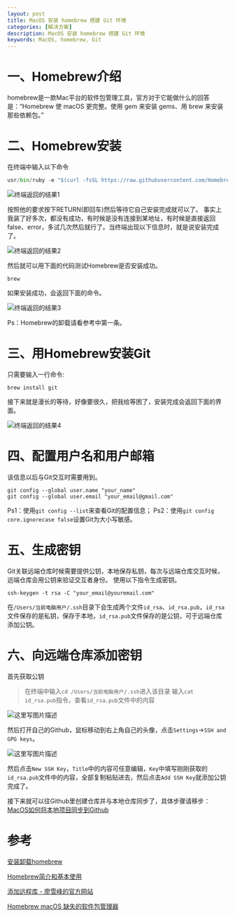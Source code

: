 ```yaml
---
layout: post
title: MacOS 安装 homebrew 搭建 Git 环境
categories: [解决方案]
description: MacOS 安装 homebrew 搭建 Git 环境
keywords: MacOS, homebrew, Git
---
```


# 一、Homebrew介绍

homebrew是一款Mac平台的软件包管理工具，官方对于它能做什么的回答是：“Homebrew 使 macOS 更完整。使用 gem 来安装 gems、用 brew 来安装那些依赖包。”

# 二、Homebrew安装
 在终端中输入以下命令
```python
usr/bin/ruby -e "$(curl -fsSL https://raw.githubusercontent.com/Homebrew/install/master/install)"
```

![终端返回的结果1](https://img-blog.csdn.net/20180405231233265?watermark/2/text/aHR0cHM6Ly9ibG9nLmNzZG4ubmV0L3FxXzI5NDAxNDkx/font/5a6L5L2T/fontsize/400/fill/I0JBQkFCMA==/dissolve/70)

按照他的要求按下RETURN(即回车)然后等待它自己安装完成就可以了。
事实上我装了好多次，都没有成功，有时候是没有连接到某地址，有时候是直接返回false、error，多试几次然后就行了。当终端出现以下信息时，就是说安装完成了。

![终端返回的结果2](https://img-blog.csdn.net/20180405231332191?watermark/2/text/aHR0cHM6Ly9ibG9nLmNzZG4ubmV0L3FxXzI5NDAxNDkx/font/5a6L5L2T/fontsize/400/fill/I0JBQkFCMA==/dissolve/70)

然后就可以用下面的代码测试Homebrew是否安装成功。
```
brew
```
如果安装成功，会返回下面的命令。

![终端返回的结果3](https://img-blog.csdn.net/20180405231427862?watermark/2/text/aHR0cHM6Ly9ibG9nLmNzZG4ubmV0L3FxXzI5NDAxNDkx/font/5a6L5L2T/fontsize/400/fill/I0JBQkFCMA==/dissolve/70)

Ps：Homebrew的卸载请看参考中第一条。

# 三、用Homebrew安装Git
只需要输入一行命令:
```
brew install git
```
接下来就是漫长的等待，好像要很久，把我给等困了，安装完成会返回下面的界面。

![终端返回的结果4](https://img-blog.csdn.net/20180405231617333?watermark/2/text/aHR0cHM6Ly9ibG9nLmNzZG4ubmV0L3FxXzI5NDAxNDkx/font/5a6L5L2T/fontsize/400/fill/I0JBQkFCMA==/dissolve/70)

# 四、配置用户名和用户邮箱
该信息以后与Git交互时需要用到。
```
git config --global user.name "your_name"  
git config --global user.email "your_email@gmail.com"
```
Ps1：使用`git config --list`来查看Git的配置信息；
Ps2：使用`git config core.ignorecase false`设置Git为大小写敏感。

# 五、生成密钥
Git关联远端仓库时候需要提供公钥，本地保存私钥，每次与远端仓库交互时候，远端仓库会用公钥来验证交互者身份。
使用以下指令生成密钥。
```
ssh-keygen -t rsa -C "your_email@youremail.com"
```
在`/Users/当前电脑用户/.ssh`目录下会生成两个文件`id_rsa`、`id_rsa.pub`，`id_rsa`文件保存的是私钥，保存于本地，`id_rsa.pub`文件保存的是公钥，可于远端仓库添加公钥。

# 六、向远端仓库添加密钥
首先获取公钥
> 在终端中输入`cd /Users/当前电脑用户/.ssh`进入该目录
> 输入`cat id_rsa.pub`指令，查看`id_rsa.pub`文件中的内容

![这里写图片描述](https://img-blog.csdn.net/20180405233940825?watermark/2/text/aHR0cHM6Ly9ibG9nLmNzZG4ubmV0L3FxXzI5NDAxNDkx/font/5a6L5L2T/fontsize/400/fill/I0JBQkFCMA==/dissolve/70)

然后打开自己的Github，鼠标移动到右上角自己的头像，点击`Settings`->`SSH and GPG keys`。

![这里写图片描述](https://img-blog.csdn.net/2018040523430540?watermark/2/text/aHR0cHM6Ly9ibG9nLmNzZG4ubmV0L3FxXzI5NDAxNDkx/font/5a6L5L2T/fontsize/400/fill/I0JBQkFCMA==/dissolve/70)

然后点击`New SSH Key`，`Title`中的内容可任意编辑，`Key`中填写刚刚获取的`id_rsa.pub`文件中的内容，全部复制粘贴进去，然后点击`Add SSH Key`就添加公钥完成了。

接下来就可以往Github里创建仓库并与本地仓库同步了，具体步骤请移步：[MacOS如何将本地项目同步到Github](https://blog.csdn.net/qq_29401491/article/details/79834271)

# 参考
[安装卸载homebrew](http://www.cnblogs.com/chenjunbiao/archive/2011/07/11/2102899.html%20%E5%AE%89%E8%A3%85%E5%8D%B8%E8%BD%BDhomebrew)

[Homebrew简介和基本使用](https://blog.csdn.net/andanlan/article/details/51589800#fn:xcode)

[添加远程库 - 廖雪峰的官方网站](https://www.liaoxuefeng.com/wiki/0013739516305929606dd18361248578c67b8067c8c017b000/0013752340242354807e192f02a44359908df8a5643103a000)

[Homebrew macOS 缺失的软件包管理器](https://brew.sh/index_zh-cn.html)